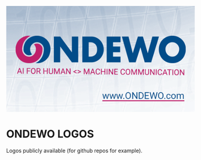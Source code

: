 ![Logo](https://raw.githubusercontent.com/ondewo/ondewo-logos/master/github/ondewo_logo_github_2.png)

# ONDEWO LOGOS

Logos publicly available (for github repos for example).
